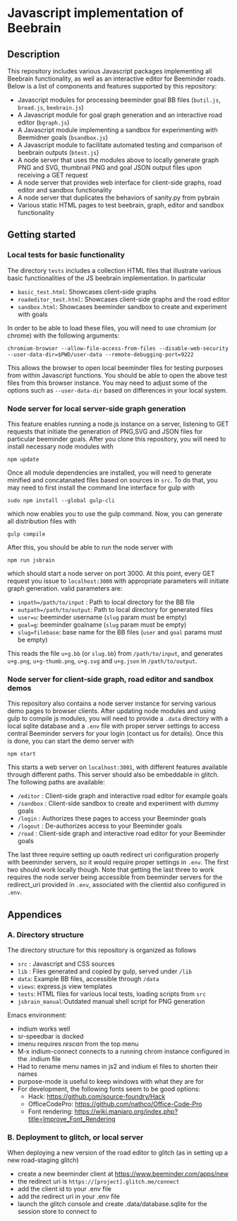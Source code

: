 # Javascript implementation of Beebrain

## Description

This repository includes various Javascript packages implementing all
Beebrain functionality, as well as an interactive editor for Beeminder
roads. Below is a list of components and features supported by this
repository:

* Javascript modules for processing beeminder goal BB files (`butil.js`, `broad.js`, `beebrain.js`)
* A Javascript module for goal graph generation and an interactive road editor (`bgraph.js`)
* A Javascript module implementing a sandbox for experimenting with Beemidner goals (`bsandbox.js`)
* A Javascript module to facilitate automated testing and comparison of beebrain outputs (`btest.js`)
* A node server that uses the modules above to locally generate graph PNG and SVG, thumbnail PNG and goal JSON output files upon receiving a GET request
* A node server that provides web interface for client-side graphs, road editor and sandbox functionality
* A node server that duplicates the behaviors of sanity.py from pybrain
* Various static HTML pages to test beebrain, graph, editor and sandbox functionality

## Getting started

### Local tests for basic functionality

The directory `tests` includes a collection HTML files that illustrate
various basic functionalities of the JS beebrain implementation. In
particular

* `basic_test.html`: Showcases client-side graphs
* `roadeditor_test.html`: Showcases client-side graphs and the road editor
* `sandbox.html`: Showcases beeminder sandbox to create and experiment with goals

In order to be able to load these files, you will need to use chromium
(or chrome) with the following arguments:

`chromium-browser --allow-file-access-from-files --disable-web-security --user-data-dir=$PWD/user-data --remote-debugging-port=9222`

This allows the browser to open local beeminder files for testing
purposes from within Javascript functions. You should be able to open
the above test files from this browser instance. You may need to
adjust some of the options such as `--user-data-dir` based on
differences in your local system.

### Node server for local server-side graph generation

This feature enables running a node.js instance on a server, listening
to GET requests that initiate the generation of PNG,SVG and JSON files
for particular beeminder goals. After you clone this repository, you
will need to install necessary node modules with

`npm update`

Once all module dependencies are installed, you will need to generate
minified and concatanated files based on sources in `src`. To do that,
you may need to first install the command line interface for gulp with

`sudo npm install --global gulp-cli`

which now enables you to use the gulp command. Now, you can generate
all distribution files with

`gulp compile`

After this, you should be able to run the node server with 

`npm run jsbrain`

which should start a node server on port 3000. At this point, every
GET request you issue to `localhost:3000` with appropriate parameters
will initiate graph generation. valid parameters are:

  * `inpath=/path/to/input` : Path to local directory for the BB file
  * `outpath=/path/to/output`: Path to local directory for generated files
  * `user=u`: beeminder username (`slug` param must be empty)
  * `goal=g`: beeminder goalname (`slug` param must be empty)
  * `slug=filebase`: base name for the BB files (`user` and `goal` params must be empty)
  
This reads the file `u+g.bb` (or `slug.bb`) from `/path/to/input`, and
generates `u+g.png`, `u+g-thumb.png`, `u+g.svg` and `u+g.json` in
`/path/to/output`. 

### Node server for client-side graph, road editor and sandbox demos

This repository also contains a node server instance for serving
various demo pages to browser clients. After updating node modules and
using gulp to compile js modules, you will need to provide a `.data`
directory with a local sqlite database and a `.env` file with proper
server settings to access central Beeminder servers for your login
(contact us for details). Once this is done, you can start the demo
server with

`npm start`

This starts a web server on `localhost:3001`, with different features
available through different paths. This server should also be
embeddable in glitch. The following paths are available:

  * `/editor`  : Client-side graph and interactive road editor for example goals
  * `/sandbox` : Client-side sandbox to create and experiment with dummy goals
  * `/login`   : Authorizes these pages to access your Beeminder goals
  * `/logout`  : De-authorizes access to your Beeminder goals
  * `/road`    : Client-side graph and interactive road editor for your Beeminder goals

The last three require setting up oauth redirect uri configuration
properly with beeminder servers, so it would require proper settings
in `.env`. The first two should work locally though. Note that getting
the last three to work requires the node server being accessible from
beeminder servers for the redirect_uri provided in `.env`, associated
with the clientid also configured in `.env`.

## Appendices

### A. Directory structure 

The directory structure for this repository is organized as follows

  * `src` : Javascript and CSS sources
  * `lib` : Files generated and copied by gulp, served under `/lib`
  * `data`: Example BB files, accessible through `/data`
  * `views`: express.js view templates
  * `tests`: HTML files for various local tests, loading scripts from `src`
  * `jsbrain_manual`:Outdated manual shell script for PNG generation
  
Emacs environment:
  * indium works well
  * sr-speedbar is docked
  * imenu requires *rescan* from the top menu
  * M-x indium-connect connects to a running chrom instance configured in the .indium file
  * Had to rename menu names in js2 and indium el files to shorten their names
  * purpose-mode is useful to keep windows with what they are for
  * For development, the following fonts seem to be good options:
    * Hack: https://github.com/source-foundry/Hack
    * OfficeCodePro: https://github.com/nathco/Office-Code-Pro
    * Font rendering: https://wiki.manjaro.org/index.php?title=Improve_Font_Rendering

### B. Deployment to glitch, or local server

When deploying a new version of the road editor to glitch (as in setting up a 
new road-staging glitch)

- create a new beeminder client at https://www.beeminder.com/apps/new
- the redirect uri is `https://[project].glitch.me/connect`
- add the client id to your .env file
- add the redirect uri in your .env file
- launch the glitch console and create .data/database.sqlite for the session store to connect to
